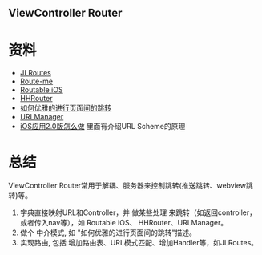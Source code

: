 ViewController Router
---

# 资料

* [JLRoutes](https://github.com/joeldev/JLRoutes)
* [Route-me](https://github.com/route-me/route-me)
* [Routable iOS](https://github.com/clayallsopp/routable-ios)
* [HHRouter](https://github.com/Huohua/HHRouter)
* [如何优雅的进行页面间的跳转](http://gaonan.me/2015/07/23/%E5%A6%82%E4%BD%95%E4%BC%98%E9%9B%85%E7%9A%84%E8%BF%9B%E8%A1%8C%E9%A1%B5%E9%9D%A2%E9%97%B4%E7%9A%84%E8%B7%B3%E8%BD%AC/)
* [URLManager](https://github.com/gaosboy/urlmanager)
* [iOS应用2.0版怎么做](http://gaosboy.com/2013/03/16/ios_vesion_2_0.html) 里面有介绍URL Scheme的原理

# 总结

ViewController Router常用于解耦、服务器来控制跳转(推送跳转、webview跳转)等。

1. 字典直接映射URL和Controller，并 做某些处理 来跳转（如返回controller，或者传入nav等），如 Routable iOS、 HHRouter、URLManager。
2. 做个 中介模式, 如 "如何优雅的进行页面间的跳转"描述。
3. 实现路由, 包括 增加路由表、URL模式匹配、增加Handler等，如JLRoutes。